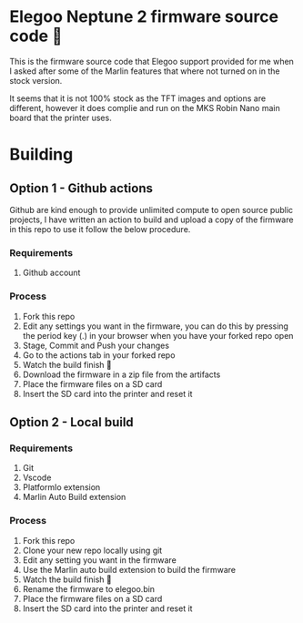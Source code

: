 # Elegoo Neptune 2 firmware source code 🔱
This is the firmware source code that Elegoo support provided for me when I asked after some of the Marlin features that where not turned on in the stock version.

It seems that it is not 100% stock as the TFT images and options are different, however it does complie and run on the MKS Robin Nano main board that the printer uses.

# Building

## Option 1 - Github actions
Github are kind enough to provide unlimited compute to open source public projects, I have written an action to build and upload a copy of the firmware in this repo to use it follow the below procedure.

### Requirements
1. Github account

### Process
1. Fork this repo
2. Edit any settings you want in the firmware, you can do this by pressing the period key (.) in your browser when you have your forked repo open
3. Stage, Commit and Push your changes
4. Go to the actions tab in your forked repo
5. Watch the build finish 🤞
6. Download the firmware in a zip file from the artifacts
7. Place the firmware files on a SD card
8. Insert the SD card into the printer and reset it

## Option 2 - Local build

### Requirements
1. Git
2. Vscode
3. PlatformIo extension
4. Marlin Auto Build extension

### Process
1. Fork this repo
2. Clone your new repo locally using git
3. Edit any setting you want in the firmware
4. Use the Marlin auto build extension to build the firmware
5. Watch the build finish 🤞
6. Rename the firmware to elegoo.bin
7. Place the firmware files on a SD card
8. Insert the SD card into the printer and reset it